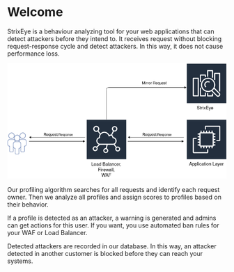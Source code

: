 # Welcome

StrixEye is a behaviour analyzing tool for your web applications that can detect attackers before they intend to. It receives request without blocking request-response cycle and detect attackers. In this way, it does not cause performance loss. 

![alt text](assets/images/strixeye_topology.png "Topology")

Our profiling algorithm searches for all requests and identify each request owner. Then we analyze all profiles and assign scores to profiles based on their behavior.

If a profile is detected as an attacker, a warning is generated and admins can get actions for this user. If you want, you use automated ban rules for your WAF or Load Balancer.

Detected attackers are recorded in our database. In this way, an attacker detected in another customer is blocked before they can reach your systems.